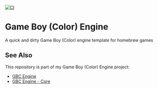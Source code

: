 [![CI](https://github.com/etdv-thevoid/gbc-engine/actions/workflows/ci.yml/badge.svg)](https://github.com/etdv-thevoid/gbc-engine/actions/workflows/ci.yml)


# Game Boy (Color) Engine

A quick and dirty Game Boy (Color) engine template for homebrew games


## See Also

This repository is part of my Game Boy (Color) Engine project:

- [GBC Engine](https://github.com/etdv-thevoid/gbc-engine)
- [GBC Engine - Core](https://github.com/etdv-thevoid/gbc-engine-core)
